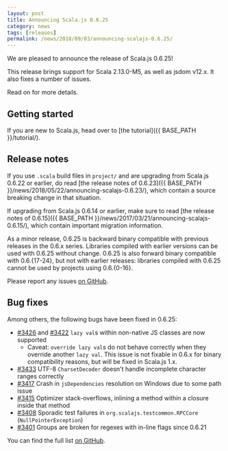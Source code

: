 ```yaml
---
layout: post
title: Announcing Scala.js 0.6.25
category: news
tags: [releases]
permalink: /news/2018/09/03/announcing-scalajs-0.6.25/
---
```



We are pleased to announce the release of Scala.js 0.6.25!

This release brings support for Scala 2.13.0-M5, as well as jsdom v12.x.
It also fixes a number of issues.

Read on for more details.

<!--more-->

## Getting started

If you are new to Scala.js, head over to
[the tutorial]({{ BASE_PATH }}/tutorial/).

## Release notes

If you use `.scala` build files in `project/` and are upgrading from Scala.js 0.6.22 or earlier, do read [the release notes of 0.6.23]({{ BASE_PATH }}/news/2018/05/22/announcing-scalajs-0.6.23/), which contain a source breaking change in that situation.

If upgrading from Scala.js 0.6.14 or earlier, make sure to read [the release notes of 0.6.15]({{ BASE_PATH }}/news/2017/03/21/announcing-scalajs-0.6.15/), which contain important migration information.

As a minor release, 0.6.25 is backward binary compatible with previous releases in the 0.6.x series.
Libraries compiled with earlier versions can be used with 0.6.25 without change.
0.6.25 is also forward binary compatible with 0.6.{17-24}, but not with earlier releases: libraries compiled with 0.6.25 cannot be used by projects using 0.6.{0-16}.

Please report any issues [on GitHub](https://github.com/scala-js/scala-js/issues).

## Bug fixes

Among others, the following bugs have been fixed in 0.6.25:

* [#3426](https://github.com/scala-js/scala-js/issues/3426) and [#3422](https://github.com/scala-js/scala-js/issues/3422) `lazy val`s within non-native JS classes are now supported
  - Caveat: `override lazy val`s do not behave correctly when they override another `lazy val`.
    This issue is not fixable in 0.6.x for binary compatibility reasons, but will be fixed in Scala.js 1.x.
* [#3433](https://github.com/scala-js/scala-js/issues/3433) UTF-8 `CharsetDecoder` doesn't handle incomplete character ranges correctly
* [#3417](https://github.com/scala-js/scala-js/issues/3417) Crash in `jsDependencies` resolution on Windows due to some path issue
* [#3415](https://github.com/scala-js/scala-js/issues/3415) Optimizer stack-overflows, inlining a method within a closure inside that method
* [#3408](https://github.com/scala-js/scala-js/issues/3408) Sporadic test failures in `org.scalajs.testcommon.RPCCore` (`NullPointerException`)
* [#3401](https://github.com/scala-js/scala-js/issues/3401) Groups are broken for regexes with in-line flags since 0.6.21

You can find the full list [on GitHub](https://github.com/scala-js/scala-js/issues?q=is%3Aissue+milestone%3Av0.6.25+is%3Aclosed).

